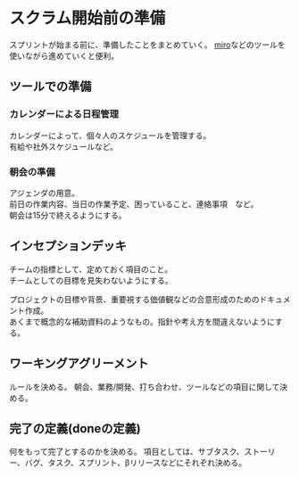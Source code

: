 # スクラム開始前の準備
スプリントが始まる前に、準備したことをまとめていく。
[miro](https://miro.com/ja/)などのツールを使いながら進めていくと便利。

## ツールでの準備
### カレンダーによる日程管理
カレンダーによって、個々人のスケジュールを管理する。  
有給や社外スケジュールなど。

### 朝会の準備
アジェンダの用意。  
前日の作業内容、当日の作業予定、困っていること、連絡事項　など。  
朝会は15分で終えるようにする。

## インセプションデッキ
チームの指標として、定めておく項目のこと。  
チームとしての目標を見失わないようにする。　　

プロジェクトの目標や背景、重要視する価値観などの合意形成のためのドキュメント作成。  
あくまで概念的な補助資料のようなもの。指針や考え方を間違えないようにする。

## ワーキングアグリーメント
ルールを決める。
朝会、業務/開発、打ち合わせ、ツールなどの項目に関して決める。

## 完了の定義(doneの定義)
何をもって完了とするのかを決める。
項目としては、サブタスク、ストーリー、バグ、タスク、スプリント、βリリースなどにそれぞれ決める。



